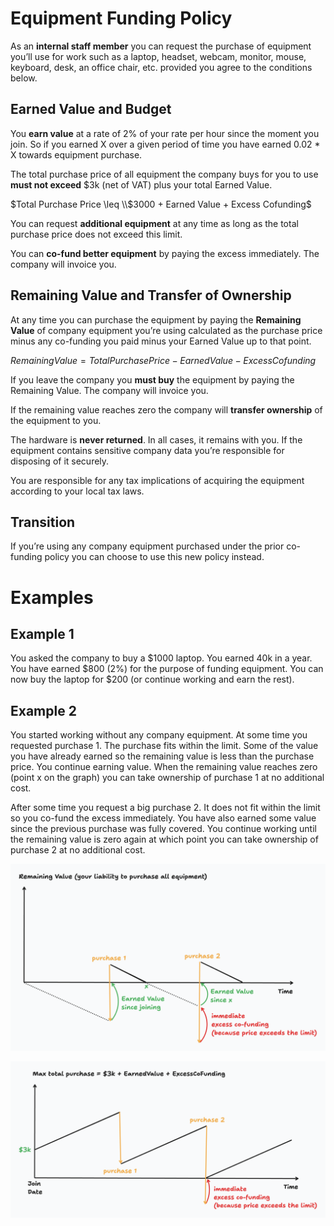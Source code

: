 # Equipment Funding Policy

As an **internal staff member** you can request the purchase of equipment you’ll use for work such as a laptop, headset, webcam, monitor, mouse, keyboard, desk, an office chair, etc. provided you agree to the conditions below.


## Earned Value and Budget

You **earn value** at a rate of 2% of your rate per hour since the moment you join. So if you earned X over a given period of time you have earned 0.02 * X towards equipment purchase.

The total purchase price of all equipment the company buys for you to use **must not exceed** $3k (net of VAT) plus your total Earned Value.

$Total Purchase Price \leq \\$3000 + Earned Value + Excess Cofunding$

You can request **additional equipment** at any time as long as the total purchase price does not exceed this limit.

You can **co-fund better equipment** by paying the excess immediately. The company will invoice you.

## Remaining Value and Transfer of Ownership

At any time you can purchase the equipment by paying the **Remaining Value** of company equipment you’re using calculated as the purchase price minus any co-funding you paid minus your Earned Value up to that point.

$Remaining Value = Total Purchase Price - Earned Value - Excess Cofunding$

If you leave the company you **must buy** the equipment by paying the Remaining Value. The company will invoice you.

If the remaining value reaches zero the company will **transfer ownership** of the equipment to you.

The hardware is **never returned**. In all cases, it remains with you. If the equipment contains sensitive company data you’re responsible for disposing of it securely.

You are responsible for any tax implications of acquiring the equipment according to your local tax laws.

## Transition

If you’re using any company equipment purchased under the prior co-funding policy you can choose to use this new policy instead.

# Examples

## Example 1

You asked the company to buy a $1000 laptop. You earned 40k in a year. You have earned $800 (2%) for the purpose of funding equipment. You can now buy the laptop for $200 (or continue working and earn the rest).

## Example 2

You started working without any company equipment. At some time you requested purchase 1. The purchase fits within the limit. Some of the value you have already earned so the remaining value is less than the purchase price. You continue earning value. When the remaining value reaches zero (point x on the graph) you can take ownership of purchase 1 at no additional cost.

After some time you request a big purchase 2. It does not fit within the limit so you co-fund the excess immediately. You have also earned some value since the previous purchase was fully covered. You continue working until the remaining value is zero again at which point you can take ownership of purchase 2 at no additional cost.

![Remaining Value Graph for Example 2](https://github.com/reef-technologies/handbook/blob/master/equipment_funding_remaining_value.png)

![Max Purchase Limit Graph for Example 2](https://github.com/reef-technologies/handbook/blob/master/equipment_funding_purchase_limit.png)

